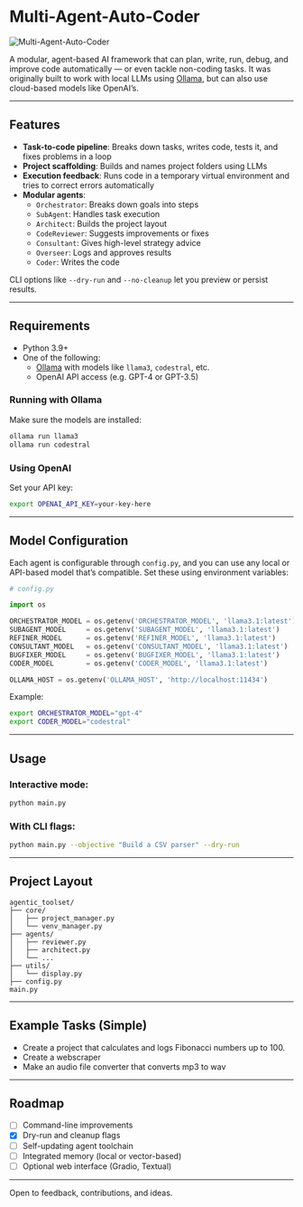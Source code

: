 
# Multi-Agent-Auto-Coder
![Multi-Agent-Auto-Coder](https://github.com/user-attachments/assets/3d8fc2d2-9e99-477a-b3c2-b0679f0a1ab5)

A modular, agent-based AI framework that can plan, write, run, debug, and improve code automatically — or even tackle non-coding tasks. It was originally built to work with local LLMs using [Ollama](https://ollama.com), but can also use cloud-based models like OpenAI’s.

---

## Features

- **Task-to-code pipeline**: Breaks down tasks, writes code, tests it, and fixes problems in a loop
- **Project scaffolding**: Builds and names project folders using LLMs
- **Execution feedback**: Runs code in a temporary virtual environment and tries to correct errors automatically
- **Modular agents**:
  - `Orchestrator`: Breaks down goals into steps
  - `SubAgent`: Handles task execution
  - `Architect`: Builds the project layout
  - `CodeReviewer`: Suggests improvements or fixes
  - `Consultant`: Gives high-level strategy advice
  - `Overseer`: Logs and approves results
  - `Coder`: Writes the code

CLI options like `--dry-run` and `--no-cleanup` let you preview or persist results.

---

## Requirements

- Python 3.9+
- One of the following:
  - [Ollama](https://ollama.com) with models like `llama3`, `codestral`, etc.
  - OpenAI API access (e.g. GPT-4 or GPT-3.5)

### Running with Ollama

Make sure the models are installed:

```bash
ollama run llama3
ollama run codestral
```

### Using OpenAI

Set your API key:

```bash
export OPENAI_API_KEY=your-key-here
```

---

## Model Configuration

Each agent is configurable through `config.py`, and you can use any local or API-based model that’s compatible. Set these using environment variables:

```python
# config.py

import os

ORCHESTRATOR_MODEL = os.getenv('ORCHESTRATOR_MODEL', 'llama3.1:latest')
SUBAGENT_MODEL     = os.getenv('SUBAGENT_MODEL', 'llama3.1:latest')
REFINER_MODEL      = os.getenv('REFINER_MODEL', 'llama3.1:latest')
CONSULTANT_MODEL   = os.getenv('CONSULTANT_MODEL', 'llama3.1:latest')
BUGFIXER_MODEL     = os.getenv('BUGFIXER_MODEL', 'llama3.1:latest')
CODER_MODEL        = os.getenv('CODER_MODEL', 'llama3.1:latest')

OLLAMA_HOST = os.getenv('OLLAMA_HOST', 'http://localhost:11434')
```

Example:

```bash
export ORCHESTRATOR_MODEL="gpt-4"
export CODER_MODEL="codestral"
```

---

## Usage

### Interactive mode:

```bash
python main.py
```

### With CLI flags:

```bash
python main.py --objective "Build a CSV parser" --dry-run
```

---

## Project Layout

```
agentic_toolset/
├── core/
│   ├── project_manager.py
│   └── venv_manager.py
├── agents/
│   ├── reviewer.py
│   ├── architect.py
│   └── ...
├── utils/
│   └── display.py
├── config.py
main.py
```

---

## Example Tasks (Simple)

- Create a project that calculates and logs Fibonacci numbers up to 100.
- Create a webscraper
- Make an audio file converter that converts mp3 to wav

---

## Roadmap

- [ ] Command-line improvements
- [x] Dry-run and cleanup flags
- [ ] Self-updating agent toolchain
- [ ] Integrated memory (local or vector-based)
- [ ] Optional web interface (Gradio, Textual)

---

Open to feedback, contributions, and ideas.
```

